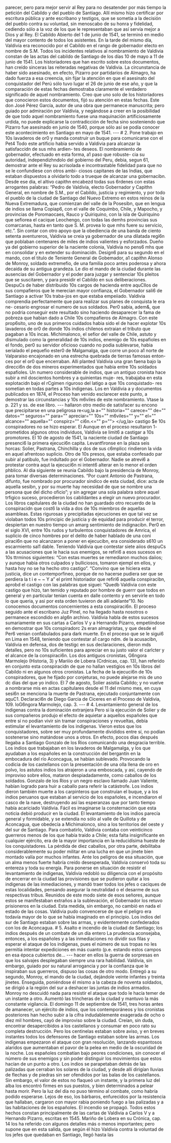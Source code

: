 parecer, pero para mejor servir al Rey para no desatender por más tiempo la petición del Cabildo y del pueblo de Santiago. Allí mismo hizo certificar por escritura pública y ante escribano y testigos, que se sometía a la decisión del pueblo contra su voluntad, sin menoscabo de su honra y fidelidad, cediendo sólo a la voz de los que le representaban que así servía mejor a Dios y al Rey. El Cabildo Abierto del 1 de junio de 1541, se terminó en medio del mayor contento de todos los asistentes. En la tarde del mismo día, Valdivia era reconocido por el Cabildo en el rango de gobernador electo en nombre de S.M. Todos los incidentes relativos al nombramiento de Valdivia constan de las actas del cabildo de Santiago de los días 10 de mayo a 11 de junio de 1541. Los historiadores que han escrito sobre estos documentos, han creído sinceras las reiteradas negativas de Valdivia. La circunstancia de haber sido asesinado, en efecto, Pizarro por partidarios de Almagro, ha dado fuerza a esa creencia, sin fijar la atención en que el asesinato del conquistador del Perú sólo tuvo lugar el 26 de junio de ese año, y que la comparación de estas fechas demostraba claramente el verdadero significado de aquel nombramiento. Creo que uno solo de los historiadores que conocieron estos documentos, fijó su atención en estas fechas. Este don José Pérez García, autor de una obra que permanece manuscrita; pero guiado por admiración por Valdivia, y negándose a creer en la posibilidad de que todo aquel nombramiento fuese una maquinación artificiosamente urdida, no puede explicarse la contradicción de fecha sino sosteniendo que Pizarro fue asesinado en junio de 1540, porque sólo así se podía conocer este acontecimiento en Santiago en mayo de 1541. --- # 2. Pone trabajo en 10s lavaderos de or0 y manda construir un buque para comunicarse con el Pet4 Todo este artificio habia servido a Valdivia para alcanzar la satisfaccidn de sus mhs ardien- tes deseos. El nombramiento de gobernador, efectuado en esta forma, a1 paso que robuste- cia su autoridad, independizhndolo del gobierno del Peru, debia, segun 61, demostrar ante el Rey su acrisolada e incontrastable fidelidad para que no se le confundiese con otros ambi- ciosos capitanes de las Indias, que estaban dispuestos a olvidarlo todo a trueque de alcanzar una gobernacibn. Desde ese dia, el altivo capithn encabezd todas sus 6rdenes con estas arrogantes palabras: “Pedro de Valdivia, electo Gobernador y Capithn General, en nombre de S.M., por el Cabildo, justicia y regimiento, y por todo el pueblo de la ciudad de Santiago del Nuevo Extremo en estos reinos de la Nueva Extremadura, que comienzan del valle de la Posesibn, que en lengua de indios se llama Copiap6, con el valle de Coquimbo, Chile, y Mapocho, y provincias de Poromaocaes, Rauco y Quiriquino, con la isla de Quiriquino que sefiorea el cacique Leochengo, con todas las demhs provincias sus comarcanas, hasta en tanto que S. M. provea lo que mhs fuere su servicio, etc.”. Sin contar con otro apoyo que la obediencia de una banda de ciento setenta aventureros, Valdivia se creia ya gobernador de una dilatada regi6n que poblaban centenares de miles de indios valientes y esforzados. Dueño ya del gobierno superior de la naciente colonia, Valdivia no pens6 mhs que en consolidar y en extender su dominacidn. Design6 para su segundo en el mando, con el titulo de Teniente General de Gobemador, a1 capithn Alonso de Monroy, soldado extremefio, de una familia poco antes poderosa y ahora decaida de su antigua grandeza. Le dio el mando de la ciudad durante las ausencias del Gobernador y el poder para juzgar y sentenciar 10s pleitos que se suscitaren, y para presidir el Cabildo en sus deliberaciones. DespuCs de haber distribuido 10s cargos de hacienda entre aquCllos de sus compafieros que le merecian mayor confianza, el Gobernador sali6 de Santiago a activar 10s traba-jos en que estaba empeiiado. Valdivia comprendia perfectamente que para realizar sus planes de conquista le era ne- cesario engrosar el numero de sus soldados. Per0 sabia, adem&#x26;, que no podria conseguir este resultado sino haciendo desaparecer la fama de pobreza que habian dado a Chile 10s compafieros de Almagro. Con este prop6sito, uno de sus primeros cuidados habia sido el de hacer explotar 10s lavaderos de or0 de donde 10s indios chilenos extraian el tributo que pagaban a 10s incas. Michimalonco, el sefior del valle de Chile, astuto y disimulado como la generalidad de 10s indios, enemigo de 10s espafioles en el fondo, per0 su servidor oficioso cuando no podia sublevarse, habia serialado el pequefio ester0 de Malgamalga, que corre un poco a1 norte de Valparaiso encajonado en una estrecha quebrada de tierras famosas enton- ces por el or0 que encerraban. Alli planted Valdivia una gran faena bajo la direcci6n de dos mineros experimentados que habia entre 10s soldados espafioles. Un numero considerable de indios, que un antiguo cronista hace subir a mil doscientos hombres y a quinientas muje- res, trabajaba en esta explotacidn bajo el rCgimen riguroso del latigo a que 10s conquistado- res sometian en todas partes a 10s indigenas. Los en Valdivia a y documentos publicados en 1874, el Proceso han venido esclarecer este punto, a demostrar las circunstancias y 10s m6viles de este nombramiento. Vtase la p. 221 y ss. de ese libro. --- hallaron otro medio de satisfacer su encono que precipitarse en una peligrosa re<ug,la a="" historia="" carece="" de="" datos="" seguros="" para="" apreciar="" 10s="" m6viles="" y="" el="" alcance="" aquella="" conspirz="" ci6n.&#x3C;="" p=""> </ug,la> castigo $e 10s conspiradores no se hizo esperar. El Aunque en el proceso resultaron 1- prometidos algunos otros individuos, Valdivia se limit6 a castigar a 10s promotores. El 10 de agosto de 1541, la naciente ciudad de Santiago presenci6 la primera ejecuci6n capita. Levantfironse en la plaza seis horcas: Solier, Pastrana, Chinchilla y dos de sus c6mplicc rindieron la vida en aquel afrentoso suplicio. Otro de 10s presos, que estaba confesado par subir al patibulo, fue indultado por el Gobernador. Nadie se atrevi6 a protestar contra aqut la ejecuci6n ni intent6 alterar en lo menor el orden phblico. AI dia siguiente se reunia Cabildo bajo la presidencia de Monroy, para tomar diversas determinaciones. “Por cuant Antonio de Pastrana, difunto, fue nombrado por procurador sindico de esta ciudad, dice: acta de aquella sesibn, y por su muerte hay necesidad de que se nombre una persona que del dicho oficio”; y sin agregar una sola palabra sobre aquel trfigico suceso, procedieron los cabildantes a elegir un nuevo procurador. Los libros capitulares de la ciudad no han guardado otro recuerdo de la conspiracidn que cost6 la vida a dos de 10s miembros de aquellas asambleas. Estas rigurosas y precipitadas ejecuciones en que tal vez se violaban todos 10s principic de justicia y de equidad para producir el terror, despiertan en nuestro tiempo un amarg sentimiento de indignacibn. Per0 en el siglo XVI, entre 10s rudos y turbulentos conquistadores de Amrica, el suplicio de cinco hombres por el delito de haber hablado de una coni piraci6n que no alcanzaron a poner en ejecucibn, era considerado s610 un escarmiento sal1 dable. Teniendo Valdivia que contestar siete aiios despuCs a las acusaciones que le hacia sus enemigos, se refiri6 a esos sucesos en 10s ttrminos siguientes: “Con estas muertes se remediaron muchos daiios; y aunque habia otros culpados y bulliciosos, tomaron ejempl en ellos, y hasta hoy no se ha hecho otro castigo”. “Convino que se hiciera esta justicia, dice un contemporfineo, porque de no hacerse pudiera ser que se perdiera la t i e ~ ~ Y a” el primt historiador que refiri6 aquella conspiracibn, aprobd el castigo con las palabras que siguei: “Quedb Valdivia con este castigo que hizo, tan temido y reputado por hombre de guerrr que todos en general y en particular tenian cuenta en dalle contento y en servirle en todo lo que queria, y asi por esta orden tuvieron de alli adelante”10. No conocemos documentos concernientes a esta conspiraci6n. El proceso seguido ante el escribano Juz Pinel, no ha llegado hasta nosotros o permanece escondido en alg6n archivo. Valdivia habla de estos sucesos sumariamente en sus cartas a Carlos V y a Hernando Pizarro, empetiindose en demostrar que 10s conspiradorc 2s eran almagristas, y que desde el Per6 venian confabulados para dark muerte. En el proceso que se le sigui6 en Lima en 1548, teniendo que contestar a1 cargo ndm. de la acusacibn, Valdivia en defensa, dos de testigc en sus declaraciones, dieron mds detalles, pero no 10s suficientes para apreciar en su justo valor el carlcter y el alcance de la conspiraci6n. Los dos antiguos cronistas, G6ngora Marmolejo (Historia, 3) y Mariiio de Lobera (Crdnicas, cap. 13), han referido en conjunto esta conspiracidn de que no hallan vestigios en 10s libros del Cabildo ni en algunos otros cronistas. La fecha de la ejecuci6n de 10s conspiradores, que he fijado por conjeturas, no puede alejarse mis de uno dc dias del que yo indico. El 7 de agosto, Solier asistia Cabildo; y no vuelve a nombrarse mis en actas capitulares desde el 11 del rnismo mes, en cuya sesi6n se menciona la muerte de Pastrana, ejecutado conjuntamente con aquC1. Declaraci6n de Diego Garcia de Ciceres en el Proceso de Valdivia, 109. loG6ngora Marmolejo, cap. 3. --- # 4. Levantamiento general de los indigenas contra la dominación extranjera Pero si la ejecución de Solier y de sus compañeros produjo el efecto de aquietar a aquellos españoles que entre sí no podían vivir sin tramar conspiraciones y revueltas, debía estimular el levantamiento de los indigenas. Vieron estos que los conquistadores, sobre ser muy profundamente divididos entre sí, no podían sostenerse sino matándose unos a otros. En efecto, pocos días después llegaba a Santiago Gonzalo de los Rios comunicando una desgracia terrible. Los indios que trabajaban en los lavaderos de Malgamalga, y los que ayudaban a los españoles en la construcción del bergantín en la embocadura del río Aconcagua, se habían sublevado. Provocando la codicia de los castellanos con la presentación de una olla llena de oro en polvo, los astutos indios los atrajeron a una emboscada, y así, cayendo de improviso sobre ellos, mataron despiadadamente, como caballos de los soldados. Gonzalo de los Rios y un negro esclavo llamado Juan Valiente, habían logrado para huir a caballo para referir la catástrofe. Los indios dieron también muerte a los carpinteros que construían el buque, y a los indios peruanos que estaban al servicio de los españoles, e incendiaron el casco de la nave, destruyendo así las esperanzas que por tanto tiempo había acariciado Valdivia. Fácil es imaginarse la consternación que esta noticia debió producir en la ciudad. El levantamiento de los indios parecía general y formidable, y se extendía no sólo al valle de Quillota y de Aconcagua, que obedecía a Michimalonco, sino a los territorios del oeste y del sur de Santiago. Para combatirlo, Valdivia contaba con veinticinco guerreros menos de los que había traído a Chile; esta falta insignificante en cualquier ejército, era de la mayor importancia en la reducidísima hueste de los conquistadores. La pérdida de diez caballos, por otra parte, debilitaba considerablemente su poder militar en una lucha en que un jinete bien montado valía por muchos infantes. Ante los peligros de esa situación, que un alma menos fuerte habría creído desesperada, Valdivia conservó toda su entereza y toda su energía. Para ponerse en situación de resistir el levantamiento de indigenas, Valdivia redobló su diligencia con el propósito de encerrar en la ciudad las provisiones que se pudieron quitar a los indigenas de las inmediaciones, y mandó traer todos los jefes o caciques de estas localidades, pensando asegurar la neutralidad o el desarme de sus respectivas tribus. Reunidos de este modo siete de esos señores, aunque estos se manifestaban extraños a la sublevación, el Gobernador los retuvo prisioneros en la ciudad. Esta medida, sin embargo, no cambió en nada el estado de las cosas. Valdivia pudo convencerse de que el peligro era todavía mayor de lo que se había imaginado en el principio. Los indios del sur de Santiago estaban sobre las armas, y evidentemente confederados con los de Aconcagua. # 5. Asalto e incendio de la ciudad de Santiago; los indios después de un combate de un día entero La prudencia aconsejaba, entonces, a los españoles y a las inmediaciones no dividir sus filas y esperar el ataque de los indigenas, pues el número de sus tropas no les permitía intentar expediciones en más cuanto (p.e. estando estos campos en esa época cubiertos de... --- hacer en ellos la guerra de sorpresas en que los salvajes desplegaban siempre una rara habilidad. Valdivia, sin embargo, guiado por su natural arrogancia y por la confianza que le inspiraban sus guerreros, dispuso las cosas de otro modo. Entregó a su segundo, Monroy, el mando de la ciudad, dejándole veinte infantes y treinta jinetes. Enseguida, poniéndose él mismo a la cabeza de noventa soldados, se dirigió a la región del sur a deshacer las juntas de indios armados. Monroy no descuidó nada para resistir el ataque que todo le hacía temer de un instante a otro. Aumentó las trincheras de la ciudad y mantuvo la más constante vigilancia. El domingo 11 de septiembre de 1541, tres horas antes de amanecer, un ejército de indios, que los contemporáneos y los cronistas posteriores han hecho subir a la cifra indudablemente exagerada de ocho o diez mil hombres, cayó de improviso sobre la ciudad. Creían, sin duda, encontrar desapercibidos a los castellanos y consumar en poco rato su completa destrucción. Pero los centinelas estaban sobre aviso, y en breves instantes todos los defensores de Santiago estaban sobre las armas. Los indígenas empezaron el ataque con gran resolución, lanzando espantosos alaridos que aumentaban el pavor de la pelea en medio de la oscuridad de la noche. Los españoles combatían bajo peores condiciones, sin conocer el número de sus enemigos y sin poder distinguir los movimientos que estos hacían de un punto a otro. Los indios se parapetaban detrás de las palizadas que cerraban los solares de la ciudad, y desde allí dirigían lluvias de flechas y de piedras sin ser ofendidos por las balas de los castellanos. Sin embargo, el valor de estos no flaqueó un instante, y la primera luz del alba los encontró firmes en sus puestos, y bien determinados a pelear hasta morir. Pero la luz del día no puso término al combate, como habría podido esperarse. Lejos de eso, los bárbaros, enfurecidos por la resistencia que hallaban, cargaron con mayor rabia poniendo fuego a las palizadas y a las habitaciones de los españoles. El incendio se propagó. Todos estos hechos constan principalmente de las cartas de Valdivia a Carlos V y a Hernando Pizarro, escritas en 1545. Mariño de Lobera en su Crónica, cap. 14 los ha referido con algunos detalles más o menos importantes; pero supone que en esta salida, que según él hizo Valdivia contra la voluntad de los jefes que quedaban en Santiago, llegó hasta las